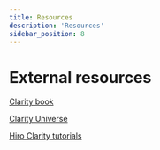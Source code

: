 ```yaml
---
title: Resources
description: 'Resources'
sidebar_position: 8
---
```


# External resources


[Clarity book](https://book.clarity-lang.org/)

[Clarity Universe](https://stacks.org/clarity-universe)

[Hiro Clarity tutorials](https://docs.hiro.so/tutorials)
